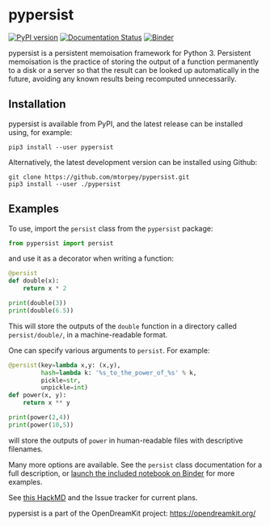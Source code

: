 pypersist
=========

[![PyPI version](https://badge.fury.io/py/pypersist.svg)](https://badge.fury.io/py/pypersist)
[![Documentation Status](https://readthedocs.org/projects/pypersist/badge/?version=latest)](https://pypersist.readthedocs.io/en/latest/?badge=latest)
[![Binder](https://mybinder.org/badge_logo.svg)](https://mybinder.org/v2/gh/mtorpey/pypersist/master?filepath=demo.ipynb)

pypersist is a persistent memoisation framework for Python 3.  Persistent
memoisation is the practice of storing the output of a function permanently to a
disk or a server so that the result can be looked up automatically in the
future, avoiding any known results being recomputed unnecessarily.

Installation
------------
pypersist is available from PyPI, and the latest release can be installed using,
for example:

    pip3 install --user pypersist

Alternatively, the latest development version can be installed using Github:

    git clone https://github.com/mtorpey/pypersist.git
    pip3 install --user ./pypersist

Examples
--------
To use, import the `persist` class from the `pypersist` package:

```python
from pypersist import persist
```

and use it as a decorator when writing a function:

```python
@persist
def double(x):
    return x * 2

print(double(3))
print(double(6.5))
```

This will store the outputs of the `double` function in a directory called
`persist/double/`, in a machine-readable format.

One can specify various arguments to `persist`.  For example:

```python
@persist(key=lambda x,y: (x,y),
         hash=lambda k: '%s_to_the_power_of_%s' % k,
         pickle=str,
         unpickle=int)
def power(x, y):
    return x ** y

print(power(2,4))
print(power(10,5))
```

will store the outputs of `power` in human-readable files with descriptive
filenames.

Many more options are available.  See the `persist` class documentation for a
full description, or [launch the included notebook on
Binder](https://mybinder.org/v2/gh/mtorpey/pypersist/master?filepath=demo.ipynb)
for more examples.

See [this HackMD](https://hackmd.io/1M5clex-TYWCuxxgi05k5A) and the Issue
tracker for current plans.

pypersist is a part of the OpenDreamKit project: https://opendreamkit.org/
